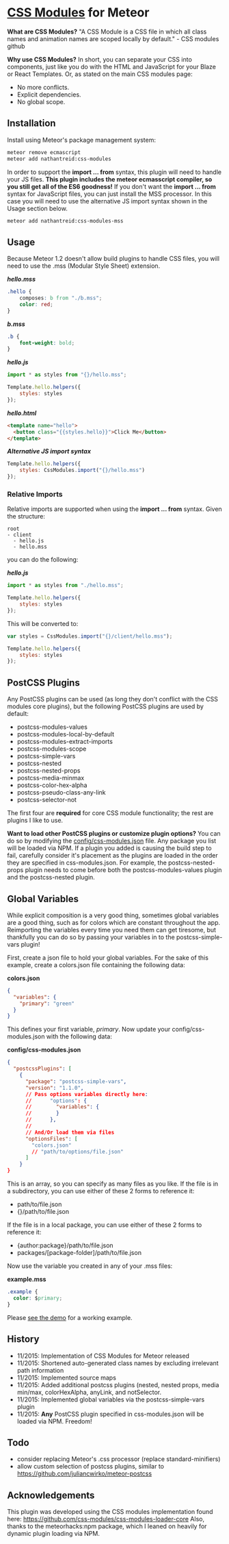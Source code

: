 # [CSS Modules](https://github.com/css-modules/css-modules) for Meteor

**What are CSS Modules?**
"A CSS Module is a CSS file in which all class names and animation names are scoped locally by default." - CSS modules github

**Why use CSS Modules?**
In short, you can separate your CSS into components, just like you do with the HTML and JavaScript for your Blaze or React Templates.
Or, as stated on the main CSS modules page:

* No more conflicts.
* Explicit dependencies.
* No global scope.

## Installation

Install using Meteor's package management system:

```bash
meteor remove ecmascript
meteor add nathantreid:css-modules
```

In order to support the **import ... from** syntax, this plugin will need to handle your JS files. **This plugin includes the meteor ecmasscript compiler, so you still get all of the ES6 goodness!**
If you don't want the **import ... from** syntax for JavaScript files, you can just install the MSS processor. In this case you will need to use the alternative JS import syntax shown in the Usage section below.

```bash
meteor add nathantreid:css-modules-mss
```

## Usage

Because Meteor 1.2 doesn't allow build plugins to handle CSS files, you will need to use the .mss (Modular Style Sheet) extension.

***hello.mss***
``` css
.hello {
    composes: b from "./b.mss";
    color: red;
}
```

***b.mss***
``` css
.b {
    font-weight: bold;
}
```

***hello.js***
``` js
import * as styles from "{}/hello.mss";

Template.hello.helpers({
    styles: styles
});
```

***hello.html***
``` html
<template name="hello">
  <button class="{{styles.hello}}">Click Me</button>
</template>
```

***Alternative JS import syntax***
``` js
Template.hello.helpers({
    styles: CssModules.import("{}/hello.mss")
});
```

### Relative Imports
Relative imports are supported when using the **import ... from** syntax.
Given the structure:
```
root
- client
  - hello.js
  - hello.mss
```

you can do the following:

***hello.js***
``` js
import * as styles from "./hello.mss";

Template.hello.helpers({
    styles: styles
});
```


This will be converted to:
``` js
var styles = CssModules.import("{}/client/hello.mss");

Template.hello.helpers({
    styles: styles
});
```

## PostCSS Plugins
Any PostCSS plugins can be used (as long they don't conflict with the CSS modules core plugins), but the following PostCSS plugins are used by default:

* postcss-modules-values
* postcss-modules-local-by-default
* postcss-modules-extract-imports
* postcss-modules-scope
* postcss-simple-vars
* postcss-nested
* postcss-nested-props
* postcss-media-minmax
* postcss-color-hex-alpha
* postcss-pseudo-class-any-link
* postcss-selector-not

The first four are **required** for core CSS module functionality; the rest are plugins I like to use.

**Want to load other PostCSS plugins or customize plugin options?**
You can do so by modifying the [config/css-modules.json](https://github.com/nathantreid/meteor-css-modules-test/blob/master/config/css-modules.json) file.
Any package you list will be loaded via NPM. If a plugin you added is causing the build step to fail, carefully consider it's placement as the plugins are loaded in the order they are specified in css-modules.json.
For example, the postcss-nested-props plugin needs to come before both the postcss-modules-values plugin and the postcss-nested plugin.


## Global Variables

While explicit composition is a very good thing, sometimes global variables are a good thing, such as for colors which are constant throughout the app.
Reimporting the variables every time you need them can get tiresome, but thankfully you can do so by passing your variables in to the postcss-simple-vars plugin!

First, create a json file to hold your global variables. For the sake of this example, create a colors.json file containing the following data:

**colors.json**

``` JSON
{
  "variables": {
    "primary": "green"
  }
}
```
This defines your first variable, *primary*.
Now update your config/css-modules.json with the following data:

**config/css-modules.json**

``` JSON
{
  "postcssPlugins": [
	{
	  "package": "postcss-simple-vars",
	  "version": "1.1.0",
	  // Pass options variables directly here:
	  //	  "options": {
	  //		"variables": {
	  //		}
	  //	  },
	  //
	  // And/Or load them via files
	  "optionsFiles": [
		"colors.json"
		// "path/to/options/file.json"
	  ]
	}
}
```
This is an array, so you can specify as many files as you like. If the file is in a subdirectory, you can use either of these 2 forms to reference it:

* path/to/file.json
* {}/path/to/file.json

If the file is in a local package, you can use either of these 2 forms to reference it:

* {author:package}/path/to/file.json
* packages/[package-folder]/path/to/file.json

Now use the variable you created in any of your .mss files:

**example.mss**

``` css
.example {
  color: $primary;
}
```

Please [see the demo](https://github.com/nathantreid/meteor-css-modules-test) for a working example.

## History

* 11/2015: Implementation of CSS Modules for Meteor released
* 11/2015: Shortened auto-generated class names by excluding irrelevant path information
* 11/2015: Implemented source maps
* 11/2015: Added additional postcss plugins (nested, nested props, media min/max, colorHexAlpha, anyLink, and notSelector.
* 11/2015: Implemented global variables via the postcss-simple-vars plugin
* 11/2015: **Any** PostCSS plugin specified in css-modules.json will be loaded via NPM. Freedom!

## Todo

* consider replacing Meteor's .css processor (replace standard-minifiers)
* allow custom selection of postcss plugins, similar to https://github.com/juliancwirko/meteor-postcss

## Acknowledgements

This plugin was developed using the CSS modules implementation found here: https://github.com/css-modules/css-modules-loader-core
Also, thanks to the meteorhacks:npm package, which I leaned on heavily for dynamic plugin loading via NPM.

